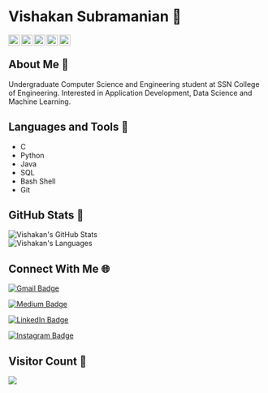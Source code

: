 

 # Vishakan Subramanian :bust_in_silhouette:
 
<a href="https://www.linkedin.com/in/vishakan-subramanian-24b8631b2/">
  <img align="left" alt="Vishakan's LinkedIn" width="22px" src="https://cdn.jsdelivr.net/npm/simple-icons@v3/icons/linkedin.svg" />
</a>
<a href="https://github.com/Vishakan-Subramanian">
  <img align="left" alt="Vishakan's Github" width="22px" src="https://cdn.jsdelivr.net/npm/simple-icons@v3/icons/github.svg" />
</a>
<a href="https://www.instagram.com/vishakan_s/">
  <img align="left" alt="Vishakan's Instagram" width="22px" src="https://cdn.jsdelivr.net/npm/simple-icons@v3/icons/instagram.svg" />
</a>
<a href="https://www.facebook.com/VishakanSubramanian123/">
  <img align="left" alt="Vishakan's Facebook" width="22px" src="https://cdn.jsdelivr.net/npm/simple-icons@v3/icons/facebook.svg" />
</a>
<a href="https://medium.com/@svishakan123">
  <img align="left" alt="Vishakan's Medium" width="22px" src="https://cdn.jsdelivr.net/npm/simple-icons@v3/icons/medium.svg" />
</a>

<br>

## About Me :man:
Undergraduate Computer Science and Engineering student at SSN College of Engineering.
Interested in Application Development, Data Science and Machine Learning.


## Languages and Tools :eyes:
- C
- Python
- Java
- SQL
- Bash Shell
- Git


## GitHub Stats :thought_balloon:

<img align="center" src="https://github-readme-stats.vercel.app/api?username=Vishakan-Subramanian&count_private=true&show_icons=true&theme=calm" alt="Vishakan's GitHub Stats" />

<br>

<img align="center" src="https://github-readme-stats.vercel.app/api/top-langs/?username=Vishakan-Subramanian&layout=compact" alt = "Vishakan's Languages" />  

##  Connect With Me :globe_with_meridians:
[![Gmail Badge](https://img.shields.io/badge/-svishakan123@gmail.com-c14438?style=for-the-badge&logo=Gmail&logoColor=white&link=mailto:svishakan123@gmail.com)](mailto:svishakan123@gmail.com)

[![Medium Badge](https://img.shields.io/badge/-@svishakan123-66cdaa?style=for-the-badge&logo=Medium&logoColor=white&link=https://medium.com/@svishakan123)
](https://medium.com/@svishakan123)

[![LinkedIn Badge](https://img.shields.io/badge/-vishakan_subramanian-0e76a8?style=for-the-badge&logo=Linkedin&logoColor=white&link=https://www.linkedin.com/in/vishakan-subramanian-24b8631b2/)](https://www.linkedin.com/in/vishakan-subramanian-24b8631b2/)

[![Instagram Badge](https://img.shields.io/badge/-@vishakan__s-DD2A7B?style=for-the-badge&logo=Instagram&logoColor=white&link=https://www.instagram.com/vishakan_s/)](ttps://www.instagram.com/vishakan_s/)
<br>

## Visitor Count :bell:
 <img src="https://profile-counter.glitch.me/Vishakan-Subramanian/count.svg" />



